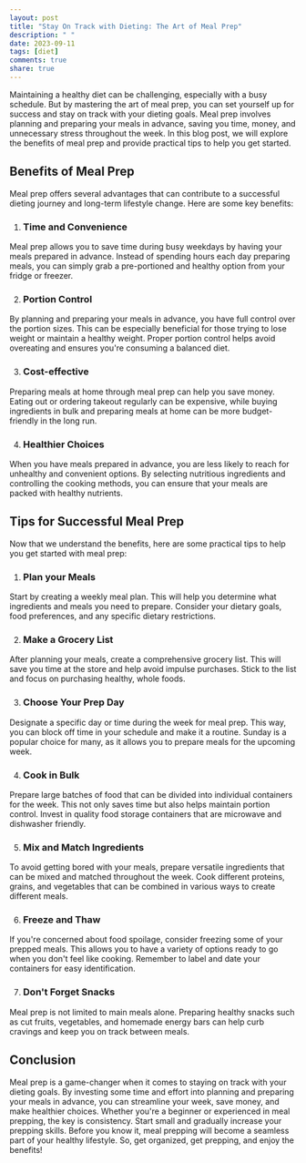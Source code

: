 ```yaml
---
layout: post
title: "Stay On Track with Dieting: The Art of Meal Prep"
description: " "
date: 2023-09-11
tags: [diet]
comments: true
share: true
---
```


Maintaining a healthy diet can be challenging, especially with a busy schedule. But by mastering the art of meal prep, you can set yourself up for success and stay on track with your dieting goals. Meal prep involves planning and preparing your meals in advance, saving you time, money, and unnecessary stress throughout the week. In this blog post, we will explore the benefits of meal prep and provide practical tips to help you get started. 

## Benefits of Meal Prep
Meal prep offers several advantages that can contribute to a successful dieting journey and long-term lifestyle change. Here are some key benefits:

1. ### Time and Convenience
Meal prep allows you to save time during busy weekdays by having your meals prepared in advance. Instead of spending hours each day preparing meals, you can simply grab a pre-portioned and healthy option from your fridge or freezer.

2. ### Portion Control
By planning and preparing your meals in advance, you have full control over the portion sizes. This can be especially beneficial for those trying to lose weight or maintain a healthy weight. Proper portion control helps avoid overeating and ensures you're consuming a balanced diet.

3. ### Cost-effective
Preparing meals at home through meal prep can help you save money. Eating out or ordering takeout regularly can be expensive, while buying ingredients in bulk and preparing meals at home can be more budget-friendly in the long run.

4. ### Healthier Choices
When you have meals prepared in advance, you are less likely to reach for unhealthy and convenient options. By selecting nutritious ingredients and controlling the cooking methods, you can ensure that your meals are packed with healthy nutrients.

## Tips for Successful Meal Prep

Now that we understand the benefits, here are some practical tips to help you get started with meal prep:

1. ### Plan your Meals
Start by creating a weekly meal plan. This will help you determine what ingredients and meals you need to prepare. Consider your dietary goals, food preferences, and any specific dietary restrictions.

2. ### Make a Grocery List
After planning your meals, create a comprehensive grocery list. This will save you time at the store and help avoid impulse purchases. Stick to the list and focus on purchasing healthy, whole foods.

3. ### Choose Your Prep Day
Designate a specific day or time during the week for meal prep. This way, you can block off time in your schedule and make it a routine. Sunday is a popular choice for many, as it allows you to prepare meals for the upcoming week.

4. ### Cook in Bulk
Prepare large batches of food that can be divided into individual containers for the week. This not only saves time but also helps maintain portion control. Invest in quality food storage containers that are microwave and dishwasher friendly.

5. ### Mix and Match Ingredients
To avoid getting bored with your meals, prepare versatile ingredients that can be mixed and matched throughout the week. Cook different proteins, grains, and vegetables that can be combined in various ways to create different meals.

6. ### Freeze and Thaw
If you're concerned about food spoilage, consider freezing some of your prepped meals. This allows you to have a variety of options ready to go when you don't feel like cooking. Remember to label and date your containers for easy identification.

7. ### Don't Forget Snacks
Meal prep is not limited to main meals alone. Preparing healthy snacks such as cut fruits, vegetables, and homemade energy bars can help curb cravings and keep you on track between meals.

## Conclusion

Meal prep is a game-changer when it comes to staying on track with your dieting goals. By investing some time and effort into planning and preparing your meals in advance, you can streamline your week, save money, and make healthier choices. Whether you're a beginner or experienced in meal prepping, the key is consistency. Start small and gradually increase your prepping skills. Before you know it, meal prepping will become a seamless part of your healthy lifestyle. So, get organized, get prepping, and enjoy the benefits!